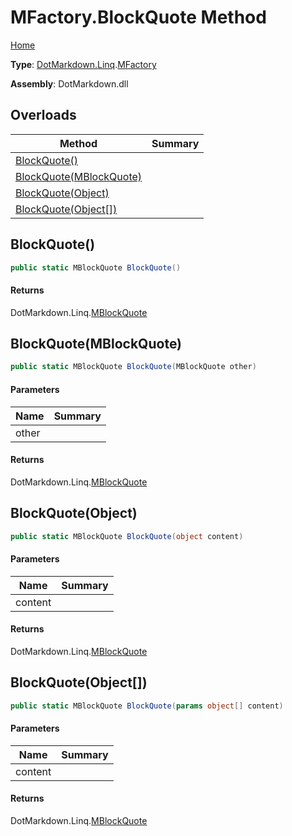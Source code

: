 # MFactory\.BlockQuote Method

[Home](../../../../README.md)

**Type**: [DotMarkdown.Linq](../../README.md)\.[MFactory](../README.md)

**Assembly**: DotMarkdown\.dll

## Overloads

| Method | Summary |
| ------ | ------- |
| [BlockQuote()](#DotMarkdown_Linq_MFactory_BlockQuote) | |
| [BlockQuote(MBlockQuote)](#DotMarkdown_Linq_MFactory_BlockQuote_DotMarkdown_Linq_MBlockQuote_) | |
| [BlockQuote(Object)](#DotMarkdown_Linq_MFactory_BlockQuote_System_Object_) | |
| [BlockQuote(Object\[\])](#DotMarkdown_Linq_MFactory_BlockQuote_System_Object___) | |

## BlockQuote\(\)<a name="DotMarkdown_Linq_MFactory_BlockQuote"></a>

```csharp
public static MBlockQuote BlockQuote()
```

#### Returns

DotMarkdown\.Linq\.[MBlockQuote](../../MBlockQuote/README.md)

## BlockQuote\(MBlockQuote\)<a name="DotMarkdown_Linq_MFactory_BlockQuote_DotMarkdown_Linq_MBlockQuote_"></a>

```csharp
public static MBlockQuote BlockQuote(MBlockQuote other)
```

#### Parameters

| Name | Summary |
| ---- | ------- |
| other | |

#### Returns

DotMarkdown\.Linq\.[MBlockQuote](../../MBlockQuote/README.md)

## BlockQuote\(Object\)<a name="DotMarkdown_Linq_MFactory_BlockQuote_System_Object_"></a>

```csharp
public static MBlockQuote BlockQuote(object content)
```

#### Parameters

| Name | Summary |
| ---- | ------- |
| content | |

#### Returns

DotMarkdown\.Linq\.[MBlockQuote](../../MBlockQuote/README.md)

## BlockQuote\(Object\[\]\)<a name="DotMarkdown_Linq_MFactory_BlockQuote_System_Object___"></a>

```csharp
public static MBlockQuote BlockQuote(params object[] content)
```

#### Parameters

| Name | Summary |
| ---- | ------- |
| content | |

#### Returns

DotMarkdown\.Linq\.[MBlockQuote](../../MBlockQuote/README.md)

